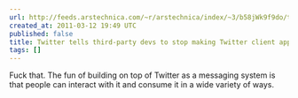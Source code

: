 ```yaml
---
url: http://feeds.arstechnica.com/~r/arstechnica/index/~3/b58jWk9f9do/twitter-tells-third-party-devs-to-stop-making-twitter-client-apps.ars
created_at: 2011-03-12 19:49 UTC
published: false
title: Twitter tells third-party devs to stop making Twitter client apps
tags: []
---
```


Fuck that. The fun of building on top of Twitter as a messaging system is that people can interact with it and consume it in a wide variety of ways.
